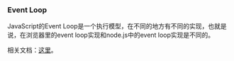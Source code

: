 ### Event Loop

JavaScript的Event Loop是一个执行模型，在不同的地方有不同的实现，也就是说，在浏览器里的event loop实现和node.js中的event loop实现是不同的。





相关文档：[这里](https://cnodejs.org/topic/5a9108d78d6e16e56bb80882#5a98d9a2ce1c90bc44c445af)。
